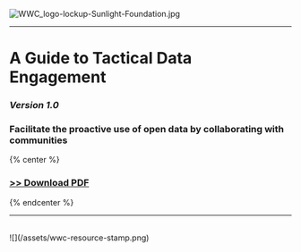 
![](https://lh4.googleusercontent.com/7hgUV9udln0GUloYwNH6f4VnB_4Q6qqm-Ci_xszhNunvjuZYb7KzhrMwWFcUDxPo6Pxfhz3FnTgSOeN0mf_Q5XTxQRTO6X3Q1S5iRAFo7spwbodr0r0mKDNxLd0m63bilxiXR2Mw "WWC\_logo-lockup-Sunlight-Foundation.jpg")

---

# A Guide to Tactical Data Engagement

### _Version 1.0_

### Facilitate the proactive use of open data by collaborating with communities
{% center %} 
### [&gt;&gt; Download PDF](https://www.gitbook.com/download/pdf/book/gregjd/tactical-data-engagement) 
{% endcenter %}

---

<br >
![](/assets/wwc-resource-stamp.png)






